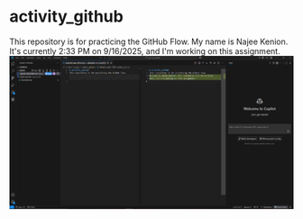 # activity_github
This repository is for practicing the GitHub Flow.
My name is Najee Kenion. It's currently 2:33 PM on 9/16/2025, and I'm working on this assignment.
![alt text](image-1.png)